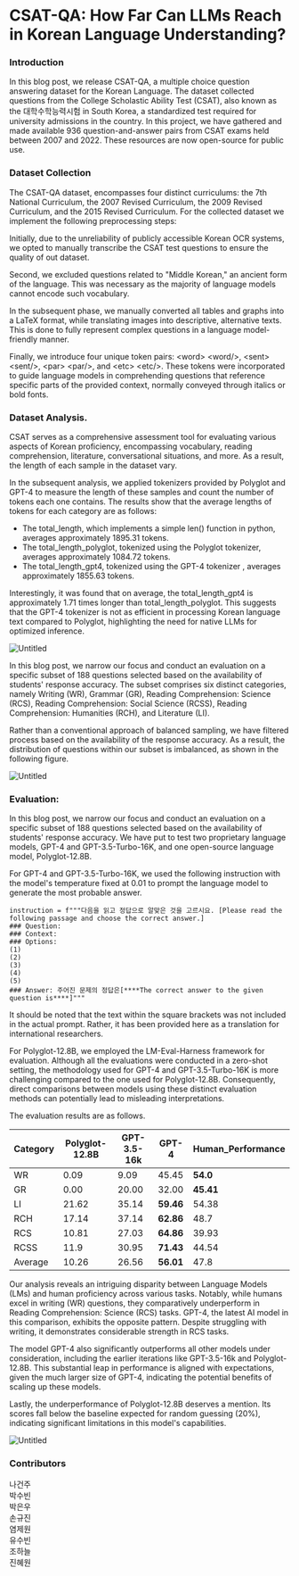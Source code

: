 # CSAT-QA: How Far Can LLMs Reach in Korean Language Understanding?

### Introduction

In this blog post, we release CSAT-QA, a multiple choice question answering dataset for the Korean Language. The dataset collected questions from the College Scholastic Ability Test (CSAT), also known as the 대학수학능력시험 in South Korea, a standardized test required for university admissions in the country. In this project, we have gathered and made available 936 question-and-answer pairs from CSAT exams held between 2007 and 2022. These resources are now open-source for public use.

### Dataset Collection

The CSAT-QA dataset, encompasses four distinct curriculums: the 7th National Curriculum, the 2007 Revised Curriculum, the 2009 Revised Curriculum, and the 2015 Revised Curriculum. For the collected dataset we implement the following preprocessing steps:

Initially, due to the unreliability of publicly accessible Korean OCR systems, we opted to manually transcribe the CSAT test questions to ensure the quality of out dataset.

Second, we excluded questions related to "Middle Korean," an ancient form of the language. This was necessary as the majority of language models cannot encode such vocabulary.

In the subsequent phase, we manually converted all tables and graphs into a LaTeX format, while translating images into descriptive, alternative texts. This is done to fully represent complex questions in a language model-friendly manner.

Finally, we introduce four unique token pairs: \<word> \<word/>, \<sent> \<sent/>, \<par> \<par/>, and \<etc> \<etc/>. These tokens were incorporated to guide language models in comprehending questions that reference specific parts of the provided context, normally conveyed through italics or bold fonts.

### Dataset Analysis.

CSAT serves as a comprehensive assessment tool for evaluating various aspects of Korean proficiency, encompassing vocabulary, reading comprehension, literature, conversational situations, and more. As a result, the length of each sample in the dataset vary. 

In the subsequent analysis, we applied tokenizers provided by Polyglot and GPT-4 to measure the length of these samples and count the number of tokens each one contains. The results show that the average lengths of tokens for each category are as follows:

- The total_length, which implements a simple len() function in python, averages approximately 1895.31 tokens.
- The total_length_polyglot, tokenized using the Polyglot tokenizer, averages approximately 1084.72 tokens.
- The total_length_gpt4, tokenized using the GPT-4 tokenizer , averages approximately 1855.63 tokens.

Interestingly, it was found that on average, the total_length_gpt4 is approximately 1.71 times longer than total_length_polyglot. This suggests that the GPT-4 tokenizer is not as efficient in processing Korean language text compared to Polyglot, highlighting the need for native LLMs for optimized inference.

![Untitled](https://github.com/guijinSON/hae-rae/blob/main/blog/assets/csat_token.png)

In this blog post, we narrow our focus and conduct an evaluation on a specific subset of 188 questions selected based on the availability of students' response accuracy. The subset comprises six distinct categories, namely Writing (WR), Grammar (GR), Reading Comprehension: Science (RCS), Reading Comprehension: Social Science (RCSS), Reading Comprehension: Humanities (RCH), and Literature (LI).

Rather than a conventional approach of balanced sampling, we have filtered process based on the availability of the response accuracy. As a result, the distribution of questions within our subset is imbalanced, as shown in the following figure.

![Untitled](https://github.com/guijinSON/hae-rae/blob/main/blog/assets/csat_histogram.png)

### Evaluation:

In this blog post, we narrow our focus and conduct an evaluation on a specific subset of 188 questions selected based on the availability of students' response accuracy. We have put to test two proprietary language models, GPT-4 and GPT-3.5-Turbo-16K, and one open-source language model, Polyglot-12.8B.

For GPT-4 and GPT-3.5-Turbo-16K, we used the following instruction with the model's temperature fixed at 0.01 to prompt the language model to generate the most probable answer. 
```
instruction = f"""다음을 읽고 정답으로 알맞은 것을 고르시요. [Please read the following passage and choose the correct answer.]
### Question: 
### Context: 
### Options:
(1) 
(2) 
(3) 
(4) 
(5) 
### Answer: 주어진 문제의 정답은[****The correct answer to the given question is****]"""
```
It should be noted that the text within the square brackets was not included in the actual prompt. Rather, it has been provided here as a translation for international researchers.

For Polyglot-12.8B, we employed the LM-Eval-Harness framework for evaluation. Although all the evaluations were conducted in a zero-shot setting, the methodology used for GPT-4 and GPT-3.5-Turbo-16K is more challenging compared to the one used for Polyglot-12.8B. Consequently, direct comparisons between models using these distinct evaluation methods can potentially lead to misleading interpretations.

The evaluation results are as follows. 

| Category | Polyglot-12.8B | GPT-3.5-16k | GPT-4     | Human_Performance |
|----------|----------------|-------------|-----------|-------------------|
| WR       | 0.09           | 9.09        | 45.45     | **54.0**          |
| GR       | 0.00           | 20.00       | 32.00     | **45.41**         |
| LI       | 21.62          | 35.14       | **59.46** | 54.38             |
| RCH      | 17.14          | 37.14       | **62.86** | 48.7              |
| RCS      | 10.81          | 27.03       | **64.86** | 39.93             |
| RCSS     | 11.9           | 30.95       | **71.43** | 44.54             |
| Average  | 10.26          | 26.56       | **56.01** | 47.8              |


Our analysis reveals an intriguing disparity between Language Models (LMs) and human proficiency across various tasks. Notably, while humans excel in writing (WR) questions, they comparatively underperform in Reading Comprehension: Science (RCS) tasks. GPT-4, the latest AI model in this comparison, exhibits the opposite pattern. Despite struggling with writing, it demonstrates considerable strength in RCS tasks.

The model GPT-4 also significantly outperforms all other models under consideration, including the earlier iterations like GPT-3.5-16k and Polyglot-12.8B. This substantial leap in performance is aligned with expectations, given the much larger size of GPT-4, indicating the potential benefits of scaling up these models.

Lastly, the underperformance of Polyglot-12.8B deserves a mention. Its scores fall below the baseline expected for random guessing (20%), indicating significant limitations in this model's capabilities.

![Untitled](https://github.com/guijinSON/hae-rae/blob/main/blog/assets/csat_spyder.png)

### Contributors 
나건주  
박수빈  
박은우  
손규진  
염제원  
유수빈  
조하늘  
진혜원  

